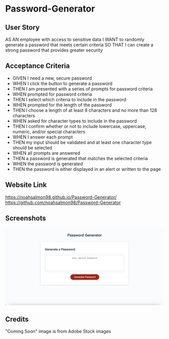 # Password-Generator

## User Story

AS AN employee with access to sensitive data
I WANT to randomly generate a password that meets certain criteria
SO THAT I can create a strong password that provides greater security

## Acceptance Criteria
* GIVEN I need a new, secure password
* WHEN I click the button to generate a password
* THEN I am presented with a series of prompts for password criteria
* WHEN prompted for password criteria
* THEN I select which criteria to include in the password
* WHEN prompted for the length of the password
* THEN I choose a length of at least 8 characters and no more than 128 characters
* WHEN asked for character types to include in the password
* THEN I confirm whether or not to include lowercase, uppercase, numeric, and/or special characters
* WHEN I answer each prompt
* THEN my input should be validated and at least one character type should be selected
* WHEN all prompts are answered
* THEN a password is generated that matches the selected criteria
* WHEN the password is generated
* THEN the password is either displayed in an alert or written to the page

## Website Link

https://noahsalmon98.github.io/Password-Generator/
https://github.com/noahsalmon98/Password-Generator

## Screenshots

![Screenshot of portfolio 1](./assets/images/password-generator-screenshot.png)


## Credits
"Coming Soon" image is from Adobe Stock images
